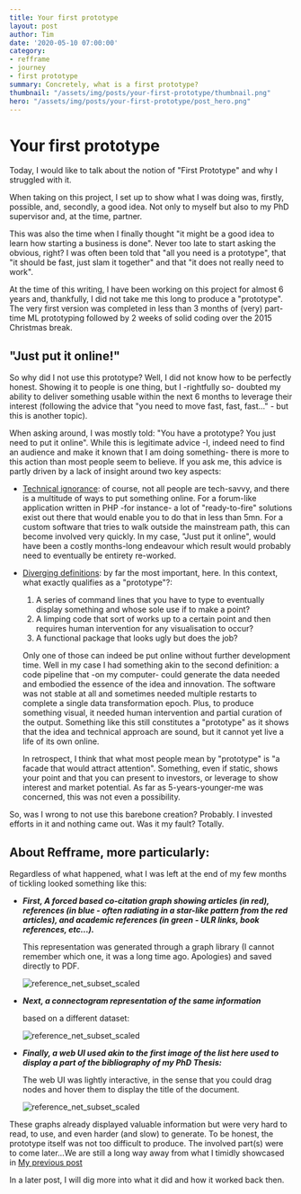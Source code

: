 ```yaml
---
title: Your first prototype
layout: post
author: Tim
date: '2020-05-10 07:00:00'
category:
- refframe
- journey
- first prototype
summary: Concretely, what is a first prototype?
thumbnail: "/assets/img/posts/your-first-prototype/thumbnail.png"
hero: "/assets/img/posts/your-first-prototype/post_hero.png"
---
```


# Your first prototype



Today, I would like to talk about the notion of "First Prototype" and why I struggled with it.

When taking on this project, I set up to show what I was doing was, firstly, possible, and, secondly, a good idea. Not only to myself but also to my PhD supervisor and, at the time, partner.

This was also the time when I finally thought "it might be a good idea to learn how starting a business is done". Never too late to start asking the obvious, right? I was often been told that "all you need is a prototype", that "it should be fast, just slam it together" and that "it does not really need to work".

At the time of this writing, I have been working on this project for almost 6 years and, thankfully, I did not take me this long to produce a "prototype". The very first version was completed in less than 3 months of (very) part-time ML prototyping followed by 2 weeks of solid coding over the 2015 Christmas break.

## "Just put it online!"

So why did I not use this prototype? Well, I did not know how to be perfectly honest. Showing it to people is one thing, but I -rightfully so- doubted my ability to deliver something usable within the next 6 months to leverage their interest (following the advice that "you need to move fast, fast, fast..." - but this is another topic). 

When asking around, I was mostly told: "You have a prototype? You just need to put it online". While this is legitimate advice -I, indeed need to find an audience and make it known that I am doing something- there is more to this action than most people seem to believe. If you ask me, this advice is partly driven by a lack of insight around two key aspects:

  - <ins>Technical ignorance</ins>: of course, not all people are tech-savvy, and there is a multitude of ways to put something online. For a forum-like application written in PHP -for instance- a lot of "ready-to-fire" solutions exist out there that would enable you to do that in less than 5mn. For a custom software that tries to walk outside the mainstream path, this can become involved very quickly. In my case, "Just put it online", would have been a costly months-long endeavour which result would probably need to eventually be entirety re-worked.
  - <ins>Diverging definitions</ins>: by far the most important, here. In this context, what exactly qualifies as a "prototype"?:
    1. A series of command lines that you have to type to eventually display something and whose sole use if to make a point?
    2. A limping code that sort of works up to a certain point and then requires human intervention for any visualisation to occur? 
    3. A functional package that looks ugly but does the job? 

    Only one of those can indeed be put online without further development time. Well in my case I had something akin to the second definition: a code pipeline that -on my computer- could generate the data needed and embodied the essence of the idea and innovation. The software was not stable at all and sometimes needed multiple restarts to complete a single data transformation epoch. Plus, to produce something visual, it needed human intervention and partial curation of the output. Something like this still constitutes a "prototype" as it shows that the idea and technical approach are sound, but it cannot yet live a life of its own online.

    In retrospect, I think that what most people mean by "prototype" is "a facade that would attract attention". Something, even if static, shows your point and that you can present to investors, or leverage to show interest and market potential. As far as 5-years-younger-me was concerned, this was not even a possibility.

So, was I wrong to not use this barebone creation? Probably. I invested efforts in it and nothing came out. Was it my fault? Totally.

## About Refframe, more particularly:

Regardless of what happened, what I was left at the end of my few months of tickling looked something like this:

- ***First, A forced based co-citation graph showing articles (in red), references (in blue - often radiating in a star-like pattern from the red articles), and academic references (in green - ULR links, book references, etc...).***

  This representation was generated through a graph library (I cannot remember which one, it was a long time ago. Apologies) and saved directly to PDF.

  ![reference_net_subset_scaled](/refrmblog/assets/img/posts/your-first-prototype/reference_net_subset_scaled.png)

- ***Next, a connectogram representation of the same information***
  
  based on a different dataset:
  
  ![reference_net_subset_scaled](/refrmblog/assets/img/posts/your-first-prototype/graph_circle_scaled.png)

- ***Finally, a web UI used akin to the first image of the list here used to display a part of the bibliography of my PhD Thesis:***

  The web UI was lightly interactive, in the sense that you could drag nodes and hover them to display the title of the document.

  ![reference_net_subset_scaled](/refrmblog/assets/img/posts/your-first-prototype/AKMH_graph.png)
  

These graphs already displayed valuable information but were very hard to read, to use, and even harder (and slow) to generate. To be honest, the prototype itself was not too difficult to produce. The involved part(s) were to come later...We are still a long way away from what I timidly showcased in [My previous post](https://illioren.github.io/refrmblog/refframe/journey/2020/09/28/what-is-refframe/)

 
In a later post, I will dig more into what it did and how it worked back then.
